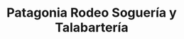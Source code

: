 ---
title: "Patagonia Rodeo Soguería y Talabartería"
url: /junin-de-los-andes/patagonia-rodeo-sogueria-y-talabarteria/
shop: Leder
---